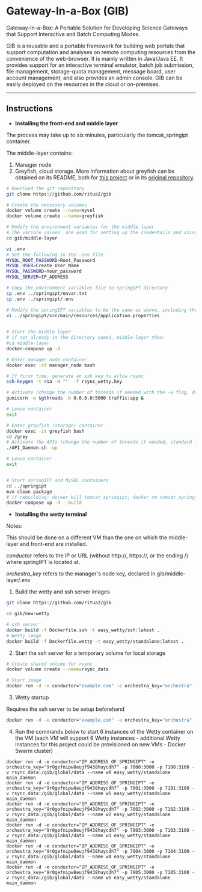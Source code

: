 # Gateway-In-a-Box (GIB)
Gateway-In-a-Box: A Portable Solution for Developing Science Gateways that Support Interactive and Batch Computing Modes. 

GIB is a reusable and a portable framework for building web portals that support computation and analyses on remote computing resources from the convenience of the web-browser. It is mainly written in Java/Java EE. It provides support for an interactive terminal emulator, batch job submission, file management, storage-quota management, message board, user account management, and also provides an admin console. GIB can be easily deployed on the resources in the cloud or on-premises.

-----------------

## Instructions

* **Installing the front-end and middle layer**

The process may take up to six minutes, particularly the tomcat_springipt container.

The middle-layer contains:
1. Manager node
2. Greyfish, cloud storage. More information about greyfish can be obtained on its README, both for [this project](https://github.com/ritua2/gib/tree/master/middle-layer/greyfish_storage) or in its [original repository](https://github.com/noderod/greyfish).


```bash
# Download the git repository
git clone https://github.com/ritua2/gib

# Create the necessary volumes
docker volume create --name=myvol
docker volume create --name=greyfish

# Modify the environment variables for the middle layer
# The variale values  are used for setting up the credentails and using them later
cd gib/middle-layer

vi .env
# Set the following in the .env file
MYSQL_ROOT_PASSWORD=Root_Password
MYSQL_USER=Create_User_Name
MYSQL_PASSWORD=Your_password
MYSQL_SERVER=IP_ADDRESS

# Copy the environment variables file to springIPT directory
cp .env ../springipt/envar.txt
cp .env ../springipt/.env

# Modify the springIPT variables to be the same as above, including the VM IP
vi ../springipt/src/main/resources/application.properties
  

# Start the middle layer
# if not already in the directory named, middle-layer then:
#cd middle-layer
docker-compose up -d

# Enter manager node container
docker exec -it manager_node bash

# If first time, generate an ssh key to allow rsync
ssh-keygen -t rsa -N ""  -f rsync_wetty.key

# Activate (change the number of threads if needed with the -w flag, defined in .env)
gunicorn -w $gthreads -b 0.0.0.0:5000 traffic:app &

# Leave container
exit

# Enter greyfish (storage) container
docker exec -it greyfish bash
cd /grey
# Activate the APIs (change the number of threads if needed, standard is 4)
./API_Daemon.sh -up

# Leave container
exit


# Start springIPT and MySQL containers
cd ../springipt
mvn clean package
# if rebuilding: docker kill tomcat_springipt; docker rm tomcat_springipt
docker-compose up -d --build
```



* **Installing the wetty terminal**

Notes:

This should be done on a different VM than the one on which the middle-layer and front-end are installed.

*conductor* refers to the IP or URL (without http://, https://, or the ending /) where springIPT is located at.

*orchestra_key* refers to the manager's node key, declared in gib/middle-layer/.env


1. Build the wetty and ssh server images
```bash
git clone https://github.com/ritua2/gib

cd gib/new-wetty

# ssh server
docker build -f Dockerfile.ssh -t easy_wetty/ssh:latest .
# Wetty image
docker build -f Dockerfile.wetty -t easy_wetty/standalone:latest .
```


2. Start the ssh server for a temporary volume for local storage

```bash
# Create shared volume for rsync
docker volume create --name=rsync_data

# Start image
docker run -d -e conductor="example.com" -e orchestra_key="orchestra" -p 4646:22 -v rsync_data:/home/rsync_user/data easy_wetty/ssh
```



3. Wetty startup

Requires the ssh server to be setup beforehand


```bash
docker run -d -e conductor="example.com" -e orchestra_key="orchestra" -p 7005:3000 -p 7105:3100 -v rsync_data:/gib/global/data easy_wetty/standalone main_daemon
```

4. Run the commands below to start 6 instances of the Wetty container on the VM (each VM will support 6 Wetty instances - additional Wetty instances for this project could be provisioned on new VMs - Docker Swarm cluster)

```
docker run -d -e conductor="IP_ADDRESS_OF_SPRINGIPT" -e orchestra_key="9r0gefnipw8eujf9438huycdh7" -p 7000:3000 -p 7100:3100 -v rsync_data:/gib/global/data --name w0 easy_wetty/standalone main_daemon
docker run -d -e conductor="IP_ADDRESS_OF_SPRINGIPT" -e orchestra_key="9r0gefnipw8eujf9438huycdh7" -p 7001:3000 -p 7101:3100 -v rsync_data:/gib/global/data --name w1 easy_wetty/standalone main_daemon
docker run -d -e conductor="IP_ADDRESS_OF_SPRINGIPT" -e orchestra_key="9r0gefnipw8eujf9438huycdh7" -p 7002:3000 -p 7102:3100 -v rsync_data:/gib/global/data --name w2 easy_wetty/standalone main_daemon
docker run -d -e conductor="IP_ADDRESS_OF_SPRINGIPT" -e orchestra_key="9r0gefnipw8eujf9438huycdh7" -p 7003:3000 -p 7103:3100 -v rsync_data:/gib/global/data --name w3 easy_wetty/standalone main_daemon
docker run -d -e conductor="IP_ADDRESS_OF_SPRINGIPT" -e orchestra_key="9r0gefnipw8eujf9438huycdh7" -p 7004:3000 -p 7104:3100 -v rsync_data:/gib/global/data --name w4 easy_wetty/standalone main_daemon
docker run -d -e conductor="IP_ADDRESS_OF_SPRINGIPT" -e orchestra_key="9r0gefnipw8eujf9438huycdh7" -p 7005:3000 -p 7105:3100 -v rsync_data:/gib/global/data --name w5 easy_wetty/standalone main_daemon
```







